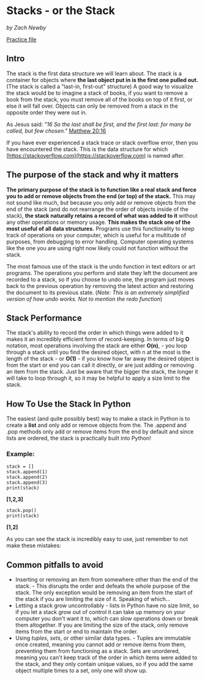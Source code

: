 # Stacks - or the Stack
*by Zach Newby*

[Practice file](https://github.com/Zachary-P-Newby/Python/blob/Programming-With-Data-Structures-Fall-2023/data_structure_tutorials/stacks_practice.py)

## Intro
The stack is the first data structure we will learn about. The stack is a container for objects where **the last object put in is the first one pulled out.**
(The stack is called a "last-in, first-out" structure) A good way to visualize the stack would be to imagine a stack of books, if you want to remove a book from the stack, you must remove all of the books on top of it first, or else it will fall over. Objects can only be removed from a stack in the opposite order they were out in.

As Jesus said: *"16 So the last shall be first, and the first last: for many be called, but few chosen."*  [Matthew 20:16](https://www.churchofjesuschrist.org/study/scriptures/nt/matt/20?lang=eng&id=p16#p16)

If you have ever experienced a stack trace or stack overflow error, then you have encountered the stack. This is the data structure for which [https://stackoverflow.com](https://stackoverflow.com) is named after.

## The purpose of the stack and why it matters
**The primary purpose of the stack is to function like a real stack and force you to add or remove objects from the end (or top) of the stack.** This may not sound like much, but because you only add or remove objects from the end of the stack (and do not rearrange the order of objects inside of the stack), **the stack naturally retains a record of what was added to it** without any other operations or memory usage. **This makes the stack one of the most useful of all data structures.** Programs use this functionality to keep track of operations on your computer, which is useful for a multitude of purposes, from debugging to error handling. Computer operating systems like the one you are using right now likely could not function without the stack.

The most famous use of the stack is the undo function in text editors or art programs. The operations you perform and state they left the document are recorded to a stack, so if you choose to undo one, the program just moves back to the previous operation by removing the latest action and restoring the document to its previous state. (*Note: This is an extremely simplified version of how undo works. Not to mention the redo function*)

## Stack Performance
The stack's ability to record the order in which things were added to it makes it an incredibly efficient form of record-keeping. In terms of big **O** notation, most operations involving the stack are either **O(n)**, - you loop through a stack until you find the desired object, with n at the most is the length of the stack - or **O(1)** - if you know how far away the desired object is from the start or end you can call it directly, or are just adding or removing an item from the stack. Just be aware that the bigger the stack, the longer it will take to loop through it, so it may be helpful to apply a size limit to the stack.

## How To Use the Stack In Python
The easiest (and quite possibly best) way to make a stack in Python is to create a **list** and only add or remove objects from the. The .append and .pop methods only add or remove items from the end by default and since lists are ordered, the stack is practically built into Python!

### Example:
```
stack = []
stack.append(1)
stack.append(2)
stack.append(3)
print(stack)
```
**[1,2,3]**

```
stack.pop()
print(stack)
```

**[1,2]**

As you can see the stack is incredibly easy to use, just remember to not make these mistakes:

## Common pitfalls to avoid

* Inserting or removing an item from somewhere other than the end of the stack. - This disrupts the order and defeats the whole purpose of the stack. The only exception would be removing an item from the start of the stack if you are limiting the size of it. Speaking of which...
* Letting a stack grow uncontrollably - lists in Python have no size limit, so if you let a stack grow out of control it can take up memory on your computer you don't want it to, which can slow operations down or break them altogether. If you are limiting the size of the stack, only remove items from the start or end to maintain the order.
* Using *tuples*, *sets*, or other similar data types. - Tuples are immutable once created, meaning you cannot add or remove items from them, preventing them from functioning as a stack. Sets are unordered, meaning you can't keep track of the order in which items were added to the stack, and they only contain unique values, so if you add the same object multiple times to a set, only one will show up.